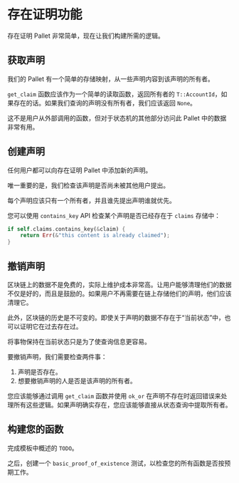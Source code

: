 # 存在证明功能

存在证明 Pallet 非常简单，现在让我们构建所需的逻辑。

## 获取声明

我们的 Pallet 有一个简单的存储映射，从一些声明内容到该声明的所有者。

`get_claim` 函数应该作为一个简单的读取函数，返回所有者的 `T::AccountId`，如果存在的话。如果我们查询的声明没有所有者，我们应该返回 `None`。

这不是用户从外部调用的函数，但对于状态机的其他部分访问此 Pallet 中的数据非常有用。

## 创建声明

任何用户都可以向存在证明 Pallet 中添加新的声明。

唯一重要的是，我们检查该声明是否尚未被其他用户提出。

每个声明应该只有一个所有者，并且谁先提出声明谁就优先。

您可以使用 `contains_key` API 检查某个声明是否已经存在于 `claims` 存储中：

```rust
if self.claims.contains_key(&claim) {
	return Err(&"this content is already claimed");
}
```

## 撤销声明

区块链上的数据不是免费的，实际上维护成本非常高。让用户能够清理他们的数据不仅是好的，而且是鼓励的。如果用户不再需要在链上存储他们的声明，他们应该清理它。

此外，区块链的历史是不可变的。即使关于声明的数据不存在于“当前状态”中，也可以证明它在过去存在过。

将事物保持在当前状态只是为了使查询信息更容易。

要撤销声明，我们需要检查两件事：

1. 声明是否存在。
2. 想要撤销声明的人是否是该声明的所有者。

您应该能够通过调用 `get_claim` 函数并使用 `ok_or` 在声明不存在时返回错误来处理所有这些逻辑。如果声明确实存在，您应该能够直接从状态查询中提取所有者。

## 构建您的函数

完成模板中概述的 `TODO`。

之后，创建一个 `basic_proof_of_existence` 测试，以检查您的所有函数是否按预期工作。
